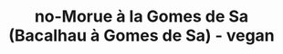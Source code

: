 ---
title: "no-Morue à la Gomes de Sa (Bacalhau à Gomes de Sa) - vegan "
draft: false
description: ce n'est plus un plat de morue mais une tentative de substitution
layout: recettes
type: plat
categories:
  - Plat chaud
regime:
  - vegan
  - sans-gluten
region: Portugal
cuisson: Oui
temperature: Chaud
plate: 10
check: Non
checkAlwaysOk: false
ingredients:
  autres: []
  epices:
    - title: Sel
    - title: fenugrec moulu
    - quantite: 0.8
      title: Persil frais
      unit: bottes
    - title: Poivre noir moulu
      unit: grammes
  frais:
    - quantite: 1
      title: Tofu ferme
      unit: Kg
  legumes:
    - quantite: 2.5
      title: Pomme de terre
      unit: Kg
    - quantite: 3
      title: Oignon
      unit: Kg
    - quantite: 0.6
      title: Ail
      unit: tête·s
    - quantite: 0.16
      title: Olives noires à la grecque
      unit: Kg
  lof:
    - quantite: 30
      title: huile de tournesol
      unit: ml
    - quantite: 20
      title: huile d'olive
      unit: ml
preparation: >-
  3h AVANT - Faire mariner le tofu dans l'huile d'olive, le sel et le fenouil


  Eplucher, laver et découper les patates en rondelles épaisses (1,5 d'épaisseur environ). Les rincer, plonger dans **un grand volume d'eau froide** et lancer le feu. Egouter quand il y a une cuisson ferme, pour que les rondelles restent entières (rincer à l'eau froide pour être tranquille).


  Hâcher le persil, réserver.


  Dans un faitout/rodeau faire revenir les oignons coupés en dés et l'ail hâché. Ajouter le poivre. Ajouter le tofu mariné et laisser le tout sur un feu doux pendant 15-20 minutes. 


  Disposer les bacs gastros nécessaires. Ajouter une couche de patates au fond, puis le tofu avec les oignons et l'ail (répartir un peu partout). Mettre un filet d'huile d'olive dessus. Mettre au four pour griller tout ça, puis maintenir au chaud. 


  Au moment du service (à la sortie du four) asperser abondamment de persil et d'olives sur le plat.


  Acompagner de salade verte.
prepAlt:
  - recetteAlt: morue-a-la-gomes-de-sa-bacalhau-a-gomes-de-sa_4txgw862
publishDate: 2024-06-19 01:00:00+00:00
uuid: j60pwioo
titleslug: -no-morue-a-la-gomes-de-sa-bacalhau-a-gomes-de-sa-vegan_j60pwioo
---